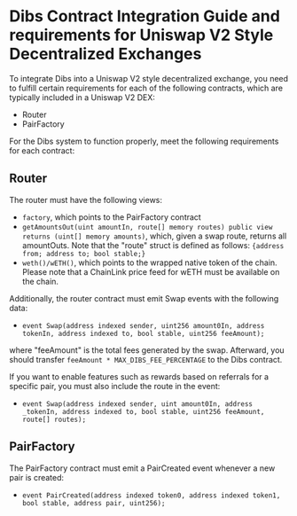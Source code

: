 # Dibs Contract Integration Guide and requirements for Uniswap V2 Style Decentralized Exchanges

To integrate Dibs into a Uniswap V2 style decentralized exchange, you need to fulfill certain requirements for each of the following contracts, which are typically included in a Uniswap V2 DEX:

- Router
- PairFactory

For the Dibs system to function properly, meet the following requirements for each contract:

## Router

The router must have the following views:

- `factory`, which points to the PairFactory contract
- `getAmountsOut(uint amountIn, route[] memory routes) public view returns (uint[] memory amounts)`, which, given a swap route, returns all amountOuts. Note that the "route" struct is defined as follows: `{address from; address to; bool stable;}`
- `weth()/wETH()`, which points to the wrapped native token of the chain. Please note that a ChainLink price feed for wETH must be available on the chain.

Additionally, the router contract must emit Swap events with the following data:

- `event Swap(address indexed sender, uint256 amount0In, address tokenIn, address indexed to, bool stable, uint256 feeAmount);`

where "feeAmount" is the total fees generated by the swap. Afterward, you should transfer `feeAmount * MAX_DIBS_FEE_PERCENTAGE` to the Dibs contract.

If you want to enable features such as rewards based on referrals for a specific pair, you must also include the route in the event:

- `event Swap(address indexed sender, uint amount0In, address _tokenIn, address indexed to, bool stable, uint256 feeAmount, route[] routes);`

## PairFactory

The PairFactory contract must emit a PairCreated event whenever a new pair is created:

- `event PairCreated(address indexed token0, address indexed token1, bool stable, address pair, uint256);`
